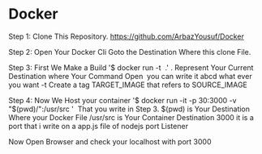# Docker
Step 1:
Clone This Repository.
https://github.com/ArbazYousuf/Docker

Step 2: 
Open Your Docker Cli Goto the Destination Where this clone File.

Step 3: 
First We Make a Build
'$ docker run -t <Img Name> .'
	. Represent Your Current Destination where Your Command Open 
	<Img Name> you can write it abcd what ever you want
	-t Create a tag TARGET_IMAGE that refers to SOURCE_IMAGE

Step 4: 
Now We Host your container
'$ docker run -it -p 30:3000 -v "$(pwd)/":/usr/src <Img Name>'
	<Img Name> That you write in Step 3.
	$(pwd) is Your Destination Where your Docker File
	/usr/src is Your Container Destination
	3000 it is a port that i write on a app.js file of nodejs port Listener

Now Open Browser and check your localhost with port 3000
